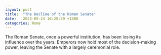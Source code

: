 ```yaml
---
layout: post
title:  "The Decline of the Roman Senate"
date:   2023-09-24 16:25:59 +1300
categories: Rome
---
```


The Roman Senate, once a powerful institution, has been losing its influence over the years. Emperors now hold most of the decision-making power, leaving the Senate with a largely ceremonial role.
